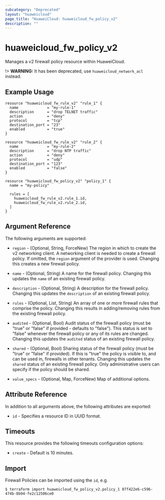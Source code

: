 ```yaml
---
subcategory: "Deprecated"
layout: "huaweicloud"
page_title: "HuaweiCloud: huaweicloud_fw_policy_v2"
description: ""
---
```


# huaweicloud\_fw\_policy_v2

Manages a v2 firewall policy resource within HuaweiCloud.

!> **WARNING:** It has been deprecated, use `huaweicloud_network_acl` instead.

## Example Usage

```hcl
resource "huaweicloud_fw_rule_v2" "rule_1" {
  name             = "my-rule-1"
  description      = "drop TELNET traffic"
  action           = "deny"
  protocol         = "tcp"
  destination_port = "23"
  enabled          = "true"
}

resource "huaweicloud_fw_rule_v2" "rule_2" {
  name             = "my-rule-2"
  description      = "drop NTP traffic"
  action           = "deny"
  protocol         = "udp"
  destination_port = "123"
  enabled          = "false"
}

resource "huaweicloud_fw_policy_v2" "policy_1" {
  name = "my-policy"

  rules = [
    huaweicloud_fw_rule_v2.rule_1.id,
    huaweicloud_fw_rule_v2.rule_2.id,
  ]
}
```

## Argument Reference

The following arguments are supported:

* `region` - (Optional, String, ForceNew) The region in which to create the v2 networking client. A networking client is
  needed to create a firewall policy. If omitted, the
  `region` argument of the provider is used. Changing this creates a new firewall policy.

* `name` - (Optional, String) A name for the firewall policy. Changing this updates the `name` of an existing firewall
  policy.

* `description` - (Optional, String) A description for the firewall policy. Changing this updates the `description` of
  an existing firewall policy.

* `rules` - (Optional, List, String) An array of one or more firewall rules that comprise the policy. Changing this
  results in adding/removing rules from the existing firewall policy.

* `audited` - (Optional, Bool) Audit status of the firewall policy
  (must be "true" or "false" if provided - defaults to "false"). This status is set to "false" whenever the firewall
  policy or any of its rules are changed. Changing this updates the `audited` status of an existing firewall policy.

* `shared` - (Optional, Bool) Sharing status of the firewall policy (must be "true"
  or "false" if provided). If this is "true" the policy is visible to, and can be used in, firewalls in other tenants.
  Changing this updates the
  `shared` status of an existing firewall policy. Only administrative users can specify if the policy should be shared.

* `value_specs` - (Optional, Map, ForceNew) Map of additional options.

## Attribute Reference

In addition to all arguments above, the following attributes are exported:

* `id` - Specifies a resource ID in UUID format.

## Timeouts

This resource provides the following timeouts configuration options:

* `create` - Default is 10 minutes.

## Import

Firewall Policies can be imported using the `id`, e.g.

```
$ terraform import huaweicloud_fw_policy_v2.policy_1 07f422e6-c596-474b-8b94-fe2c12506ce0
```
